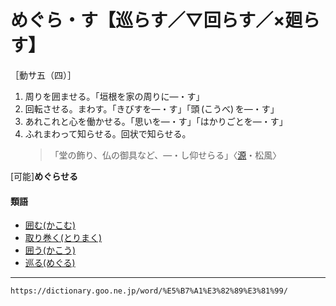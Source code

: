 # めぐら・す【巡らす／▽回らす／×廻らす】

［動サ五（四）］
1. 周りを囲ませる。「垣根を家の周りに―・す」
2. 回転させる。まわす。「きびすを―・す」「頭 (こうべ) を―・す」
3. あれこれと心を働かせる。「思いを―・す」「はかりごとを―・す」
4. ふれまわって知らせる。回状で知らせる。    
    >「堂の飾り、仏の御具など、―・し仰せらる」〈[源](https://dictionary.goo.ne.jp/word/%E6%BA%90%E6%B0%8F%E7%89%A9%E8%AA%9E/#jn-69890)・松風〉
        

\[可能\]**めぐらせる**

#### 類語

-   [囲む(かこむ)](https://dictionary.goo.ne.jp/word/%E5%9B%B2%E3%82%80_%28%E3%81%8B%E3%81%93%E3%82%80%29/#jn-39958)
-   [取り巻く(とりまく)](https://dictionary.goo.ne.jp/word/%E5%8F%96%E5%B7%BB%E3%81%8F/#jn-161397)
-   [囲う(かこう)](https://dictionary.goo.ne.jp/word/%E5%9B%B2%E3%81%86/#jn-39836)
-   [巡る(めぐる)](https://dictionary.goo.ne.jp/word/%E5%B7%A1%E3%82%8B/#jn-217262)

---
`https://dictionary.goo.ne.jp/word/%E5%B7%A1%E3%82%89%E3%81%99/`